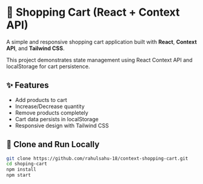 # 🛒 Shopping Cart (React + Context API)

A simple and responsive shopping cart application built with **React**, **Context API**, and **Tailwind CSS**.

This project demonstrates state management using React Context API and localStorage for cart persistence.


## ✨ Features
- Add products to cart
- Increase/Decrease quantity
- Remove products completely
- Cart data persists in localStorage
- Responsive design with Tailwind CSS


## 🚀 Clone and Run Locally

```bash
git clone https://github.com/rahulsahu-18/context-shopping-cart.git
cd shoping-cart
npm install
npm start


